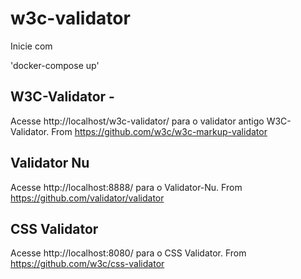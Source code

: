 # w3c-validator

Inicie com 

'docker-compose up'

## W3C-Validator - 
Acesse http://localhost/w3c-validator/ para o validator antigo W3C-Validator.
From https://github.com/w3c/w3c-markup-validator

## Validator Nu
Acesse http://localhost:8888/ para o Validator-Nu.
From https://github.com/validator/validator

## CSS Validator
Acesse http://localhost:8080/ para o CSS Validator.
From https://github.com/w3c/css-validator

